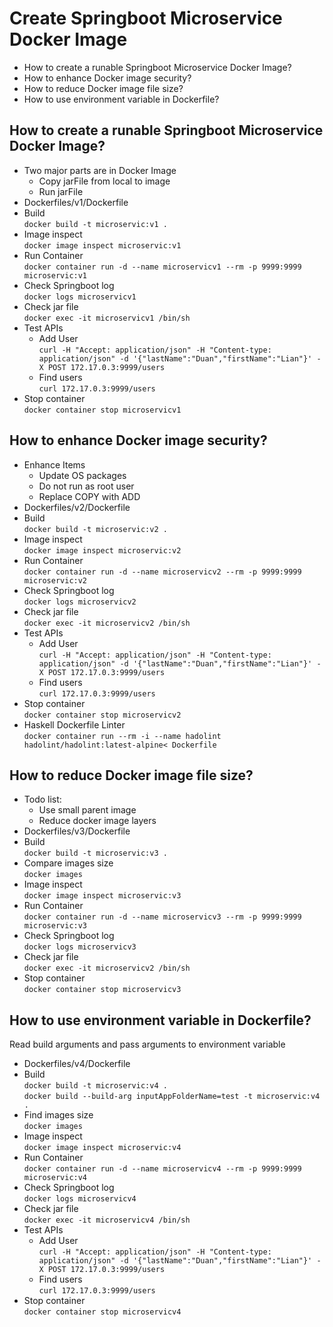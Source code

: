 # Create Springboot Microservice Docker Image
- How to create a runable Springboot Microservice Docker Image?  
- How to enhance Docker image security?  
- How to reduce Docker image file size?  
- How to use environment variable in Dockerfile?  

## How to create a runable Springboot Microservice Docker Image? 
- Two major parts are in Docker Image   
   - Copy jarFile from local to image
   - Run jarFile
- Dockerfiles/v1/Dockerfile
- Build  
  `docker build -t microservic:v1 .`  
- Image inspect  
  `docker image inspect microservic:v1`
- Run Container   
  `docker container run -d --name microservicv1 --rm -p 9999:9999  microservic:v1`   
- Check Springboot log  
`docker logs microservicv1`  
- Check jar file   
`docker exec -it microservicv1 /bin/sh`
- Test APIs
    - Add User  
     `curl -H "Accept: application/json" -H "Content-type: application/json" -d '{"lastName":"Duan","firstName":"Lian"}' -X POST 172.17.0.3:9999/users`  
    - Find users  
     `curl 172.17.0.3:9999/users`  
- Stop container       
`docker container stop microservicv1`

## How to enhance Docker image security?
- Enhance Items 
   - Update OS packages
   - Do not run as root user
   - Replace COPY with ADD
- Dockerfiles/v2/Dockerfile
- Build  
  `docker build -t microservic:v2 .` 
- Image inspect  
  `docker image inspect microservic:v2`    
- Run Container   
  `docker container run -d --name microservicv2 --rm -p 9999:9999  microservic:v2`   
- Check Springboot log  
`docker logs microservicv2`  
- Check jar file   
`docker exec -it microservicv2 /bin/sh`
- Test APIs
    - Add User  
     `curl -H "Accept: application/json" -H "Content-type: application/json" -d '{"lastName":"Duan","firstName":"Lian"}' -X POST 172.17.0.3:9999/users`  
    - Find users  
     `curl 172.17.0.3:9999/users`  
- Stop container       
`docker container stop microservicv2`
- Haskell Dockerfile Linter  
  `docker container run --rm -i --name hadolint  hadolint/hadolint:latest-alpine< Dockerfile`

## How to reduce Docker image file size?
- Todo list:
   - Use small parent image  
   - Reduce docker image layers   
- Dockerfiles/v3/Dockerfile
- Build  
  `docker build -t microservic:v3 .` 
- Compare images size  
  `docker images`  
- Image inspect  
  `docker image inspect microservic:v3`    
- Run Container   
  `docker container run -d --name microservicv3 --rm -p 9999:9999  microservic:v3`   
- Check Springboot log  
`docker logs microservicv3`  
- Check jar file   
`docker exec -it microservicv2 /bin/sh`
- Stop container       
`docker container stop microservicv3`

## How to use environment variable in Dockerfile? 
Read build arguments and pass arguments to environment variable  
- Dockerfiles/v4/Dockerfile
- Build  
  `docker build -t microservic:v4 .`     
  `docker build --build-arg inputAppFolderName=test -t microservic:v4 .`
- Find images size  
  `docker images`  
- Image inspect  
  `docker image inspect microservic:v4`    
- Run Container   
  `docker container run -d --name microservicv4 --rm -p 9999:9999  microservic:v4`   
- Check Springboot log  
`docker logs microservicv4`  
- Check jar file   
`docker exec -it microservicv4 /bin/sh`
- Test APIs
    - Add User  
     `curl -H "Accept: application/json" -H "Content-type: application/json" -d '{"lastName":"Duan","firstName":"Lian"}' -X POST 172.17.0.3:9999/users`  
    - Find users  
     `curl 172.17.0.3:9999/users`  
- Stop container       
`docker container stop microservicv4`